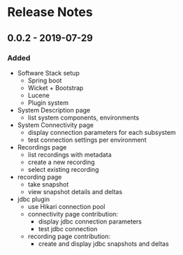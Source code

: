# Release Notes

## 0.0.2 - 2019-07-29

### Added

* Software Stack setup
  * Spring boot
  * Wicket + Bootstrap
  * Lucene
  * Plugin system
* System Description page
  * list system components, environments
* System Connectivity page
  * display connection parameters for each subsystem 
  * test connection settings per environment
* Recordings page  
  * list recordings with metadata
  * create a new recording
  * select existing recording
* recording page 
  * take snapshot
  * view snapshot details and deltas
* jdbc plugin
  * use Hikari connection pool
  * connectivity page contribution: 
    * display jdbc connection parameters
    * test jdbc connection
  * recording page contribution:
    * create and display jdbc snapshots and deltas







